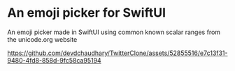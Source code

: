 #  An emoji picker for SwiftUI

An emoji picker made in SwiftUI using common known scalar ranges from the unicode.org website

https://github.com/devdchaudhary/TwitterClone/assets/52855516/e7c13f31-9480-4fd8-858d-9fc58ca95194
